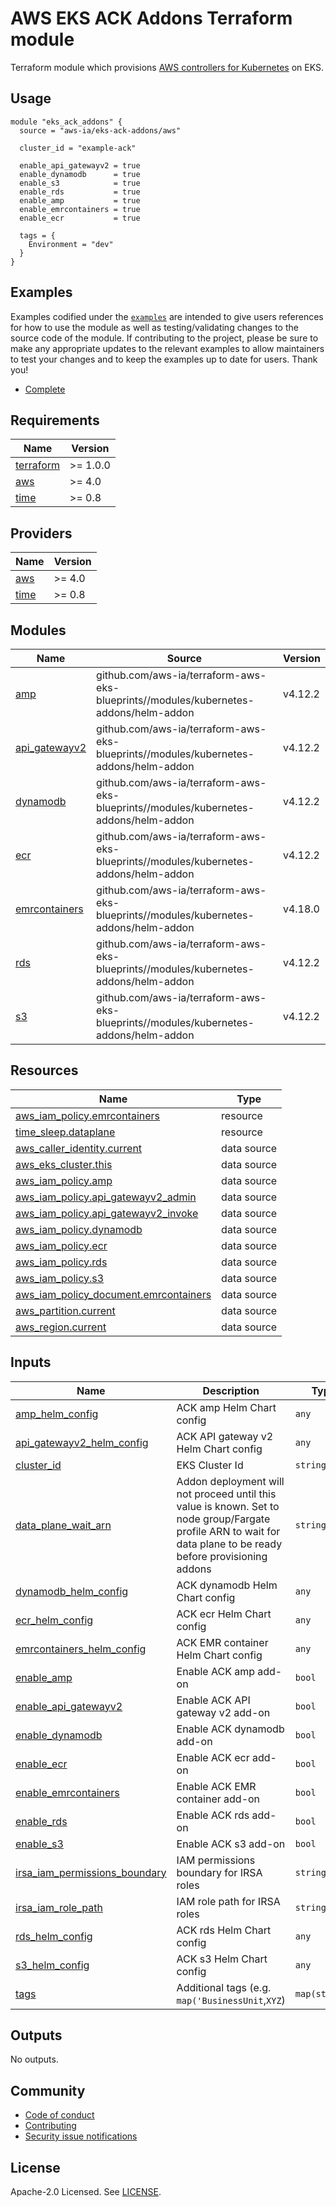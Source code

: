# AWS EKS ACK Addons Terraform module

Terraform module which provisions [AWS controllers for Kubernetes](https://aws-controllers-k8s.github.io/community/docs/community/overview/) on EKS.

## Usage

```hcl
module "eks_ack_addons" {
  source = "aws-ia/eks-ack-addons/aws"

  cluster_id = "example-ack"

  enable_api_gatewayv2 = true
  enable_dynamodb      = true
  enable_s3            = true
  enable_rds           = true
  enable_amp           = true
  enable_emrcontainers = true
  enable_ecr           = true

  tags = {
    Environment = "dev"
  }
}
```

## Examples

Examples codified under the [`examples`](https://github.com/aws-ia/terraform-aws-eks-ack-addons) are intended to give users references for how to use the module as well as testing/validating changes to the source code of the module. If contributing to the project, please be sure to make any appropriate updates to the relevant examples to allow maintainers to test your changes and to keep the examples up to date for users. Thank you!

- [Complete](https://github.com/aws-ia/terraform-aws-eks-addon/examples/complete)

<!-- BEGINNING OF PRE-COMMIT-TERRAFORM DOCS HOOK -->
## Requirements

| Name | Version |
|------|---------|
| <a name="requirement_terraform"></a> [terraform](#requirement\_terraform) | >= 1.0.0 |
| <a name="requirement_aws"></a> [aws](#requirement\_aws) | >= 4.0 |
| <a name="requirement_time"></a> [time](#requirement\_time) | >= 0.8 |

## Providers

| Name | Version |
|------|---------|
| <a name="provider_aws"></a> [aws](#provider\_aws) | >= 4.0 |
| <a name="provider_time"></a> [time](#provider\_time) | >= 0.8 |

## Modules

| Name | Source | Version |
|------|--------|---------|
| <a name="module_amp"></a> [amp](#module\_amp) | github.com/aws-ia/terraform-aws-eks-blueprints//modules/kubernetes-addons/helm-addon | v4.12.2 |
| <a name="module_api_gatewayv2"></a> [api\_gatewayv2](#module\_api\_gatewayv2) | github.com/aws-ia/terraform-aws-eks-blueprints//modules/kubernetes-addons/helm-addon | v4.12.2 |
| <a name="module_dynamodb"></a> [dynamodb](#module\_dynamodb) | github.com/aws-ia/terraform-aws-eks-blueprints//modules/kubernetes-addons/helm-addon | v4.12.2 |
| <a name="module_ecr"></a> [ecr](#module\_ecr) | github.com/aws-ia/terraform-aws-eks-blueprints//modules/kubernetes-addons/helm-addon | v4.12.2 |
| <a name="module_emrcontainers"></a> [emrcontainers](#module\_emrcontainers) | github.com/aws-ia/terraform-aws-eks-blueprints//modules/kubernetes-addons/helm-addon | v4.18.0 |
| <a name="module_rds"></a> [rds](#module\_rds) | github.com/aws-ia/terraform-aws-eks-blueprints//modules/kubernetes-addons/helm-addon | v4.12.2 |
| <a name="module_s3"></a> [s3](#module\_s3) | github.com/aws-ia/terraform-aws-eks-blueprints//modules/kubernetes-addons/helm-addon | v4.12.2 |

## Resources

| Name | Type |
|------|------|
| [aws_iam_policy.emrcontainers](https://registry.terraform.io/providers/hashicorp/aws/latest/docs/resources/iam_policy) | resource |
| [time_sleep.dataplane](https://registry.terraform.io/providers/hashicorp/time/latest/docs/resources/sleep) | resource |
| [aws_caller_identity.current](https://registry.terraform.io/providers/hashicorp/aws/latest/docs/data-sources/caller_identity) | data source |
| [aws_eks_cluster.this](https://registry.terraform.io/providers/hashicorp/aws/latest/docs/data-sources/eks_cluster) | data source |
| [aws_iam_policy.amp](https://registry.terraform.io/providers/hashicorp/aws/latest/docs/data-sources/iam_policy) | data source |
| [aws_iam_policy.api_gatewayv2_admin](https://registry.terraform.io/providers/hashicorp/aws/latest/docs/data-sources/iam_policy) | data source |
| [aws_iam_policy.api_gatewayv2_invoke](https://registry.terraform.io/providers/hashicorp/aws/latest/docs/data-sources/iam_policy) | data source |
| [aws_iam_policy.dynamodb](https://registry.terraform.io/providers/hashicorp/aws/latest/docs/data-sources/iam_policy) | data source |
| [aws_iam_policy.ecr](https://registry.terraform.io/providers/hashicorp/aws/latest/docs/data-sources/iam_policy) | data source |
| [aws_iam_policy.rds](https://registry.terraform.io/providers/hashicorp/aws/latest/docs/data-sources/iam_policy) | data source |
| [aws_iam_policy.s3](https://registry.terraform.io/providers/hashicorp/aws/latest/docs/data-sources/iam_policy) | data source |
| [aws_iam_policy_document.emrcontainers](https://registry.terraform.io/providers/hashicorp/aws/latest/docs/data-sources/iam_policy_document) | data source |
| [aws_partition.current](https://registry.terraform.io/providers/hashicorp/aws/latest/docs/data-sources/partition) | data source |
| [aws_region.current](https://registry.terraform.io/providers/hashicorp/aws/latest/docs/data-sources/region) | data source |

## Inputs

| Name | Description | Type | Default | Required |
|------|-------------|------|---------|:--------:|
| <a name="input_amp_helm_config"></a> [amp\_helm\_config](#input\_amp\_helm\_config) | ACK amp Helm Chart config | `any` | `{}` | no |
| <a name="input_api_gatewayv2_helm_config"></a> [api\_gatewayv2\_helm\_config](#input\_api\_gatewayv2\_helm\_config) | ACK API gateway v2 Helm Chart config | `any` | `{}` | no |
| <a name="input_cluster_id"></a> [cluster\_id](#input\_cluster\_id) | EKS Cluster Id | `string` | n/a | yes |
| <a name="input_data_plane_wait_arn"></a> [data\_plane\_wait\_arn](#input\_data\_plane\_wait\_arn) | Addon deployment will not proceed until this value is known. Set to node group/Fargate profile ARN to wait for data plane to be ready before provisioning addons | `string` | `""` | no |
| <a name="input_dynamodb_helm_config"></a> [dynamodb\_helm\_config](#input\_dynamodb\_helm\_config) | ACK dynamodb Helm Chart config | `any` | `{}` | no |
| <a name="input_ecr_helm_config"></a> [ecr\_helm\_config](#input\_ecr\_helm\_config) | ACK ecr Helm Chart config | `any` | `{}` | no |
| <a name="input_emrcontainers_helm_config"></a> [emrcontainers\_helm\_config](#input\_emrcontainers\_helm\_config) | ACK EMR container Helm Chart config | `any` | `{}` | no |
| <a name="input_enable_amp"></a> [enable\_amp](#input\_enable\_amp) | Enable ACK amp add-on | `bool` | `false` | no |
| <a name="input_enable_api_gatewayv2"></a> [enable\_api\_gatewayv2](#input\_enable\_api\_gatewayv2) | Enable ACK API gateway v2 add-on | `bool` | `false` | no |
| <a name="input_enable_dynamodb"></a> [enable\_dynamodb](#input\_enable\_dynamodb) | Enable ACK dynamodb add-on | `bool` | `false` | no |
| <a name="input_enable_ecr"></a> [enable\_ecr](#input\_enable\_ecr) | Enable ACK ecr add-on | `bool` | `false` | no |
| <a name="input_enable_emrcontainers"></a> [enable\_emrcontainers](#input\_enable\_emrcontainers) | Enable ACK EMR container add-on | `bool` | `false` | no |
| <a name="input_enable_rds"></a> [enable\_rds](#input\_enable\_rds) | Enable ACK rds add-on | `bool` | `false` | no |
| <a name="input_enable_s3"></a> [enable\_s3](#input\_enable\_s3) | Enable ACK s3 add-on | `bool` | `false` | no |
| <a name="input_irsa_iam_permissions_boundary"></a> [irsa\_iam\_permissions\_boundary](#input\_irsa\_iam\_permissions\_boundary) | IAM permissions boundary for IRSA roles | `string` | `""` | no |
| <a name="input_irsa_iam_role_path"></a> [irsa\_iam\_role\_path](#input\_irsa\_iam\_role\_path) | IAM role path for IRSA roles | `string` | `"/"` | no |
| <a name="input_rds_helm_config"></a> [rds\_helm\_config](#input\_rds\_helm\_config) | ACK rds Helm Chart config | `any` | `{}` | no |
| <a name="input_s3_helm_config"></a> [s3\_helm\_config](#input\_s3\_helm\_config) | ACK s3 Helm Chart config | `any` | `{}` | no |
| <a name="input_tags"></a> [tags](#input\_tags) | Additional tags (e.g. `map('BusinessUnit`,`XYZ`) | `map(string)` | `{}` | no |

## Outputs

No outputs.
<!-- END OF PRE-COMMIT-TERRAFORM DOCS HOOK -->

## Community

- [Code of conduct](https://github.com/aws-ia/terraform-aws-eks-ack-addons/blob/refactor/flatten-modules/.github/CODE_OF_CONDUCT.md)
- [Contributing](https://github.com/aws-ia/terraform-aws-eks-ack-addons/blob/refactor/flatten-modules/.github/CONTRIBUTING.md)
- [Security issue notifications](https://github.com/aws-ia/terraform-aws-eks-ack-addons/blob/refactor/flatten-modules/.github/CONTRIBUTING.md#security-issue-notifications)

## License

Apache-2.0 Licensed. See [LICENSE](https://github.com/aws-ia/terraform-aws-eks-ack-addons/blob/main/LICENSE).
